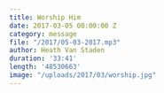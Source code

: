 ```yaml
---
title: Worship Him
date: 2017-03-05 00:00:00 Z
category: message
file: "/2017/05-03-2017.mp3"
author: Heath Van Staden
duration: '33:41'
length: '48530663'
image: "/uploads/2017/03/worship.jpg"
---
```

